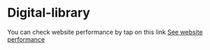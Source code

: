 
# Digital-library

You can check website performance by tap on this link <a href="https://gtmetrix.com/reports/digitallibrary.netlify.app/bAWA3PlJ/" target="_blank"> See website performance</a>
